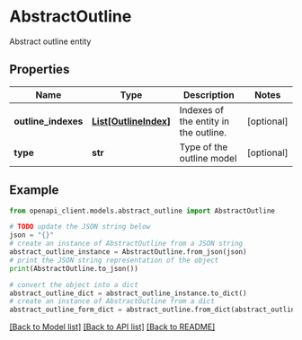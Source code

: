 # AbstractOutline

Abstract outline entity

## Properties

Name | Type | Description | Notes
------------ | ------------- | ------------- | -------------
**outline_indexes** | [**List[OutlineIndex]**](OutlineIndex.md) | Indexes of the entity in the outline. | [optional] 
**type** | **str** | Type of the outline model | [optional] 

## Example

```python
from openapi_client.models.abstract_outline import AbstractOutline

# TODO update the JSON string below
json = "{}"
# create an instance of AbstractOutline from a JSON string
abstract_outline_instance = AbstractOutline.from_json(json)
# print the JSON string representation of the object
print(AbstractOutline.to_json())

# convert the object into a dict
abstract_outline_dict = abstract_outline_instance.to_dict()
# create an instance of AbstractOutline from a dict
abstract_outline_form_dict = abstract_outline.from_dict(abstract_outline_dict)
```
[[Back to Model list]](../README.md#documentation-for-models) [[Back to API list]](../README.md#documentation-for-api-endpoints) [[Back to README]](../README.md)


